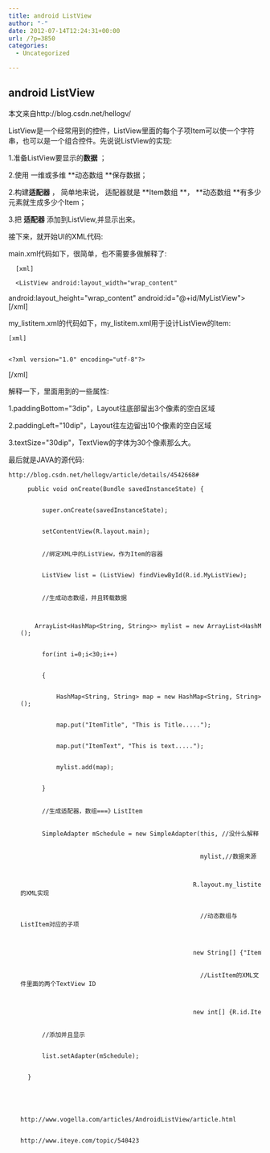 ```yaml
---
title: android ListView
author: "-"
date: 2012-07-14T12:24:31+00:00
url: /?p=3850
categories:
  - Uncategorized

---
```

## android ListView
本文来自http://blog.csdn.net/hellogv/

ListView是一个经常用到的控件，ListView里面的每个子项Item可以使一个字符串，也可以是一个组合控件。先说说ListView的实现: 

1.准备ListView要显示的**数据** ；

2.使用 一维或多维 **动态数组 **保存数据；

2.构建**适配器** ， 简单地来说， 适配器就是 **Item数组 **， **动态数组 **有多少元素就生成多少个Item；

3.把 **适配器** 添加到ListView,并显示出来。

接下来，就开始UI的XML代码: 

main.xml代码如下，很简单，也不需要多做解释了: 
  
    
      [xml]
 <?xml version="1.0" encoding="utf-8"?>
 <LinearLayout
 android:id="@+id/LinearLayout01"
 android:layout_width="fill_parent"
 android:layout_height="fill_parent"
 xmlns:android="http://schemas.android.com/apk/res/android">
    
    
    
      <ListView android:layout_width="wrap_content"
 android:layout_height="wrap_content"
 android:id="@+id/MyListView">
 </ListView>
 </LinearLayout>
 [/xml]
  


  my_listitem.xml的代码如下，my_listitem.xml用于设计ListView的Item:  
  
    [xml]
  
  
    <?xml version="1.0" encoding="utf-8"?>
 <LinearLayout
 android:layout_width="fill_parent"
 xmlns:android="http://schemas.android.com/apk/res/android"
 android:orientation="vertical"
 android:layout_height="wrap_content"
 android:id="@+id/MyListItem"
 android:paddingBottom="3dip"
 android:paddingLeft="10dip">
 <TextView
 android:layout_height="wrap_content"
 android:layout_width="fill_parent"
 android:id="@+id/ItemTitle"
 android:textSize="30dip">
 </TextView>
 <TextView
 android:layout_height="wrap_content"
 android:layout_width="fill_parent"
 android:id="@+id/ItemText">
 </TextView>
 </LinearLayout>
  
  
    
 [/xml]
  

解释一下，里面用到的一些属性: 

1.paddingBottom="3dip"，Layout往底部留出3个像素的空白区域

2.paddingLeft="10dip"，Layout往左边留出10个像素的空白区域

3.textSize="30dip"，TextView的字体为30个像素那么大。

最后就是JAVA的源代码: 

 
    http://blog.csdn.net/hellogv/article/details/4542668#

  <ol start="1">
    
      public void onCreate(Bundle savedInstanceState) {
    
    
          super.onCreate(savedInstanceState);
    
    
          setContentView(R.layout.main);
    
    
          //绑定XML中的ListView，作为Item的容器
    
    
          ListView list = (ListView) findViewById(R.id.MyListView);
    
    
          //生成动态数组，并且转载数据
    
    
          ArrayList<HashMap<String, String>> mylist = new ArrayList<HashMap<String, String>>();
    
    
          for(int i=0;i<30;i++)
    
    
          {
    
    
              HashMap<String, String> map = new HashMap<String, String>();
    
    
              map.put("ItemTitle", "This is Title.....");
    
    
              map.put("ItemText", "This is text.....");
    
    
              mylist.add(map);
    
    
          }
    
    
          //生成适配器，数组===》ListItem
    
    
          SimpleAdapter mSchedule = new SimpleAdapter(this, //没什么解释
    
    
                                                      mylist,//数据来源
    
    
                                                      R.layout.my_listitem,//ListItem的XML实现
    
    
                                                      //动态数组与ListItem对应的子项
    
    
                                                      new String[] {"ItemTitle", "ItemText"},
    
    
                                                      //ListItem的XML文件里面的两个TextView ID
    
    
                                                      new int[] {R.id.ItemTitle,R.id.ItemText});
    
    
          //添加并且显示
    
    
          list.setAdapter(mSchedule);
    
    
      }
    
  
  
  
  
    http://www.vogella.com/articles/AndroidListView/article.html
  
  
    http://www.iteye.com/topic/540423
  
